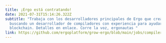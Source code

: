 ```yaml
---
title: ¡Ergo está contratando!
date: 2021-07-31T15:14:26.322Z
subtitle: "Trabaja con los desarrolladores principales de Ergo que crearon la blockchain de Ergo! Ergo está
  buscando un desarrollador de compiladores con experiencia para ayudarnos a construir el futuro de
  blockchain. Detalles en enlace. Corre la voz, ergonautas "
link: https://github.com/ergoplatform/grow-ergo/blob/main/jobs/compiler-engineer.md
---
```

